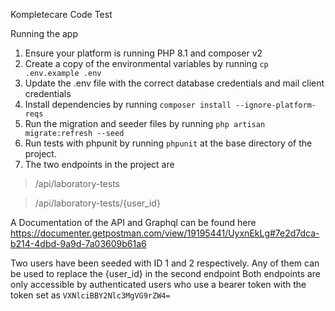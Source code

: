 Kompletecare Code Test


Running the app

1. Ensure your platform is running PHP 8.1 and composer v2
2. Create a copy of the environmental variables by running `cp .env.example .env`
3. Update the .env file with the correct database credentials and mail client credentials
4. Install dependencies by running `composer install --ignore-platform-reqs`
5. Run the migration and seeder files by running `php artisan migrate:refresh --seed`
6. Run tests with phpunit by running `phpunit` at the base directory of the project.
7. The two endpoints in the project are

>/api/laboratory-tests

>/api/laboratory-tests/{user_id}

A Documentation of the API and Graphql can be found here https://documenter.getpostman.com/view/19195441/UyxnEkLg#7e2d7dca-b214-4dbd-9a9d-7a03609b61a6

Two users have been seeded with ID 1 and 2 respectively. Any of them can be used to replace the {user_id} in the second endpoint
Both endpoints are only accessible by authenticated users who use a bearer token with the token set as `VXNlciBBY2Nlc3MgVG9rZW4=`
